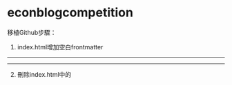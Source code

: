 # econblogcompetition

移植Github步驟：

1. index.html增加空白frontmatter  
---
---

2. 刪除index.html中的 <!DOCTYPE html>

